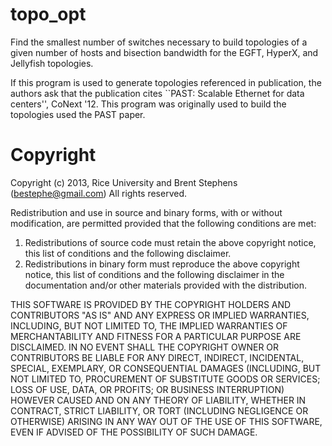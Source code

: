 topo_opt
========

Find the smallest number of switches necessary to build topologies of a
given number of hosts and bisection bandwidth for the EGFT, HyperX, and
Jellyfish topologies.

If this program is used to generate topologies referenced in
publication, the authors ask that the publication cites ``PAST: Scalable
Ethernet for data centers'', CoNext '12.  This program was originally used
to build the topologies used the PAST paper.

Copyright
========
Copyright (c) 2013, Rice University and Brent Stephens (bestephe@gmail.com)
All rights reserved.

Redistribution and use in source and binary forms, with or without
modification, are permitted provided that the following conditions are met: 

1. Redistributions of source code must retain the above copyright notice, this
   list of conditions and the following disclaimer. 
2. Redistributions in binary form must reproduce the above copyright notice,
   this list of conditions and the following disclaimer in the documentation
   and/or other materials provided with the distribution. 

THIS SOFTWARE IS PROVIDED BY THE COPYRIGHT HOLDERS AND CONTRIBUTORS "AS IS" AND
ANY EXPRESS OR IMPLIED WARRANTIES, INCLUDING, BUT NOT LIMITED TO, THE IMPLIED
WARRANTIES OF MERCHANTABILITY AND FITNESS FOR A PARTICULAR PURPOSE ARE
DISCLAIMED. IN NO EVENT SHALL THE COPYRIGHT OWNER OR CONTRIBUTORS BE LIABLE FOR
ANY DIRECT, INDIRECT, INCIDENTAL, SPECIAL, EXEMPLARY, OR CONSEQUENTIAL DAMAGES
(INCLUDING, BUT NOT LIMITED TO, PROCUREMENT OF SUBSTITUTE GOODS OR SERVICES;
LOSS OF USE, DATA, OR PROFITS; OR BUSINESS INTERRUPTION) HOWEVER CAUSED AND
ON ANY THEORY OF LIABILITY, WHETHER IN CONTRACT, STRICT LIABILITY, OR TORT
(INCLUDING NEGLIGENCE OR OTHERWISE) ARISING IN ANY WAY OUT OF THE USE OF THIS
SOFTWARE, EVEN IF ADVISED OF THE POSSIBILITY OF SUCH DAMAGE.
